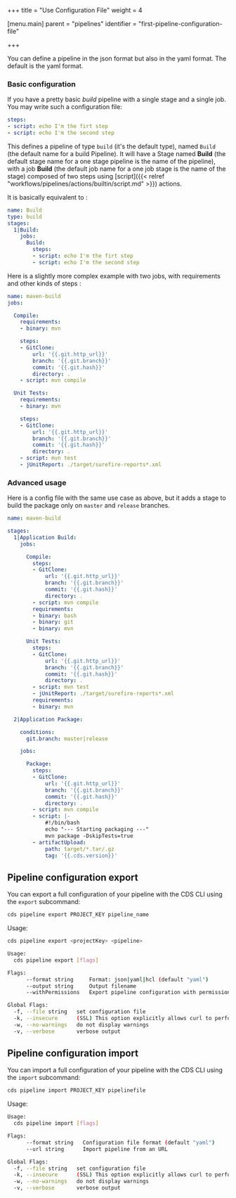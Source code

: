 +++
title = "Use Configuration File"
weight = 4

[menu.main]
parent = "pipelines"
identifier = "first-pipeline-configuration-file"

+++


You can define a pipeline in the json format but also in the yaml format. The default is the yaml format.

### Basic configuration

If you have a pretty basic *build* pipeline with a single stage and a single job. You may write such a configuration file:

```yaml
steps:
- script: echo I'm the firt step
- script: echo I'm the second step
```

This defines a pipeline of type `build` (it's the default type), named `Build` (the default name for a build Pipeline). It will have a Stage named **Build** (the default stage name for a one stage pipeline is the name of the pipeline), with a job **Build** (the default job name for a one job stage is the name of the stage) composed of two steps using [script]({{< relref "workflows/pipelines/actions/builtin/script.md" >}}) actions.

It is basically equivalent to :

```yaml
name: Build
type: build
stages:
  1|Build:
    jobs:
      Build:
        steps:
        - script: echo I'm the firt step
        - script: echo I'm the second step
```

Here is a slightly more complex example with two jobs, with requirements and other kinds of steps :

```yaml
name: maven-build
jobs:

  Compile:
    requirements:
    - binary: mvn

    steps:
    - GitClone:
        url: '{{.git.http_url}}'
        branch: '{{.git.branch}}'
        commit: '{{.git.hash}}'
        directory: .
    - script: mvn compile

  Unit Tests:
    requirements:
    - binary: mvn

    steps:
    - GitClone:
        url: '{{.git.http_url}}'
        branch: '{{.git.branch}}'
        commit: '{{.git.hash}}'
        directory: .
    - script: mvn test
    - jUnitReport: ./target/surefire-reports*.xml
```

### Advanced usage

Here is a config file with the same use case as above, but it adds a stage to build the package only on `master` and `release` branches.

```yaml
name: maven-build

stages:
  1|Application Build:
    jobs:

      Compile:
        steps:
        - GitClone:
            url: '{{.git.http_url}}'
            branch: '{{.git.branch}}'
            commit: '{{.git.hash}}'
            directory: .
        - script: mvn compile
        requirements:
        - binary: bash
        - binary: git
        - binary: mvn

      Unit Tests:
        steps:
        - GitClone:
            url: '{{.git.http_url}}'
            branch: '{{.git.branch}}'
            commit: '{{.git.hash}}'
            directory: .
        - script: mvn test
        - jUnitReport: ./target/surefire-reports*.xml
        requirements:
        - binary: mvn

  2|Application Package:

    conditions:
      git.branch: master|release

    jobs:

      Package:
        steps:
        - GitClone:
            url: '{{.git.http_url}}'
            branch: '{{.git.branch}}'
            commit: '{{.git.hash}}'
            directory: .
        - script: mvn compile
        - script: |-
            #!/bin/bash
            echo "--- Starting packaging ---"
            mvn package -DskipTests=true
        - artifactUpload:
            path: target/*.tar/.gz
            tag: '{{.cds.version}}'
```

## Pipeline configuration export

You can export a full configuration of your pipeline with the CDS CLI using the `export` subcommand:

```bash
cds pipeline export PROJECT_KEY pipeline_name
```

Usage:

```bash
cds pipeline export <projectKey> <pipeline>

Usage:
  cds pipeline export [flags]

Flags:
      --format string     Format: json|yaml|hcl (default "yaml")
      --output string     Output filename
      --withPermissions   Export pipeline configuration with permission

Global Flags:
  -f, --file string   set configuration file
  -k, --insecure      (SSL) This option explicitly allows curl to perform "insecure" SSL connections and transfers.
  -w, --no-warnings   do not display warnings
  -v, --verbose       verbose output
```

## Pipeline configuration import

You can import a full configuration of your pipeline with the CDS CLI using the `import` subcommand:

```bash
cds pipeline import PROJECT_KEY pipelinefile
```

Usage:

```bash
Usage:
  cds pipeline import [flags]

Flags:
      --format string   Configuration file format (default "yaml")
      --url string      Import pipeline from an URL

Global Flags:
  -f, --file string   set configuration file
  -k, --insecure      (SSL) This option explicitly allows curl to perform "insecure" SSL connections and transfers.
  -w, --no-warnings   do not display warnings
  -v, --verbose       verbose output

```
